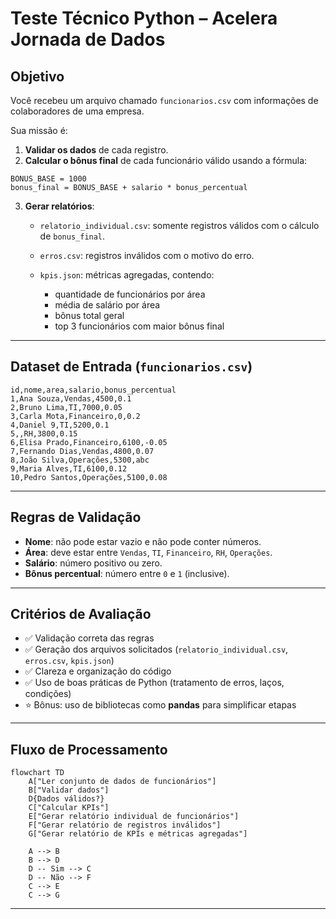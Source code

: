 # Teste Técnico Python – Acelera Jornada de Dados

## Objetivo

Você recebeu um arquivo chamado `funcionarios.csv` com informações de colaboradores de uma empresa.

Sua missão é:

1. **Validar os dados** de cada registro.
2. **Calcular o bônus final** de cada funcionário válido usando a fórmula:

```
BONUS_BASE = 1000
bonus_final = BONUS_BASE + salario * bonus_percentual
```

3. **Gerar relatórios**:

   * `relatorio_individual.csv`: somente registros válidos com o cálculo de `bonus_final`.
   * `erros.csv`: registros inválidos com o motivo do erro.
   * `kpis.json`: métricas agregadas, contendo:

     * quantidade de funcionários por área
     * média de salário por área
     * bônus total geral
     * top 3 funcionários com maior bônus final

---

## Dataset de Entrada (`funcionarios.csv`)

```csv
id,nome,area,salario,bonus_percentual
1,Ana Souza,Vendas,4500,0.1
2,Bruno Lima,TI,7000,0.05
3,Carla Mota,Financeiro,0,0.2
4,Daniel 9,TI,5200,0.1
5,,RH,3800,0.15
6,Elisa Prado,Financeiro,6100,-0.05
7,Fernando Dias,Vendas,4800,0.07
8,João Silva,Operações,5300,abc
9,Maria Alves,TI,6100,0.12
10,Pedro Santos,Operações,5100,0.08
```

---

## Regras de Validação

* **Nome**: não pode estar vazio e não pode conter números.
* **Área**: deve estar entre `Vendas`, `TI`, `Financeiro`, `RH`, `Operações`.
* **Salário**: número positivo ou zero.
* **Bônus percentual**: número entre `0` e `1` (inclusive).

---

## Critérios de Avaliação

* ✅ Validação correta das regras
* ✅ Geração dos arquivos solicitados (`relatorio_individual.csv`, `erros.csv`, `kpis.json`)
* ✅ Clareza e organização do código
* ✅ Uso de boas práticas de Python (tratamento de erros, laços, condições)
* ⭐ Bônus: uso de bibliotecas como **pandas** para simplificar etapas

---

## Fluxo de Processamento
```mermaid
flowchart TD
    A["Ler conjunto de dados de funcionários"]
    B["Validar dados"]
    D{Dados válidos?}
    C["Calcular KPIs"]
    E["Gerar relatório individual de funcionários"]
    F["Gerar relatório de registros inválidos"]
    G["Gerar relatório de KPIs e métricas agregadas"]

    A --> B
    B --> D
    D -- Sim --> C
    D -- Não --> F
    C --> E
    C --> G
```

---